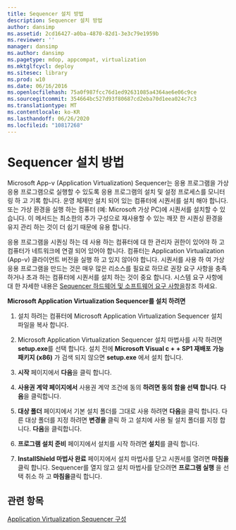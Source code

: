 ```yaml
---
title: Sequencer 설치 방법
description: Sequencer 설치 방법
author: dansimp
ms.assetid: 2cd16427-a0ba-4870-82d1-3e3c79e1959b
ms.reviewer: ''
manager: dansimp
ms.author: dansimp
ms.pagetype: mdop, appcompat, virtualization
ms.mktglfcycl: deploy
ms.sitesec: library
ms.prod: w10
ms.date: 06/16/2016
ms.openlocfilehash: 75a0f987fcc76d1ed92631085a4364ae6e06c9ce
ms.sourcegitcommit: 354664bc527d93f80687cd2eba70d1eea024c7c3
ms.translationtype: MT
ms.contentlocale: ko-KR
ms.lasthandoff: 06/26/2020
ms.locfileid: "10817268"
---
```

# Sequencer 설치 방법


Microsoft App-v (Application Virtualization) Sequencer는 응용 프로그램을 가상 응용 프로그램으로 실행할 수 있도록 응용 프로그램의 설치 및 설정 프로세스를 모니터링 하 고 기록 합니다. 운영 체제만 설치 되어 있는 컴퓨터에 시퀀서를 설치 해야 합니다. 또는 가상 환경을 실행 하는 컴퓨터 (예: Microsoft 가상 PC)에 시퀀서를 설치할 수 있습니다. 이 메서드는 최소한의 추가 구성으로 재사용할 수 있는 깨끗 한 시퀀싱 환경을 유지 관리 하는 것이 더 쉽기 때문에 유용 합니다.

응용 프로그램을 시퀀싱 하는 데 사용 하는 컴퓨터에 대 한 관리자 권한이 있어야 하 고 컴퓨터가 네트워크에 연결 되어 있어야 합니다. 컴퓨터는 Application Virtualization (App-v) 클라이언트 버전을 실행 하 고 있지 않아야 합니다. 시퀀서를 사용 하 여 가상 응용 프로그램을 만드는 것은 매우 많은 리소스를 필요로 하므로 권장 요구 사항을 충족 하거나 초과 하는 컴퓨터에 시퀀서를 설치 하는 것이 중요 합니다. 시스템 요구 사항에 대 한 자세한 내용은 [Sequencer 하드웨어 및 소프트웨어 요구 사항을](sequencer-hardware-and-software-requirements.md)참조 하세요.

**Microsoft Application Virtualization Sequencer를 설치 하려면**

1.  설치 하려는 컴퓨터에 Microsoft Application Virtualization Sequencer 설치 파일을 복사 합니다.

2.  Microsoft Application Virtualization Sequencer 설치 마법사를 시작 하려면 **setup.exe**를 선택 합니다. 설치 전에 **Microsoft Visual c + + SP1 재배포 가능 패키지 (x86)** 가 검색 되지 않으면 **setup.exe** 에서 설치 합니다.

3.  **시작** 페이지에서 **다음**을 클릭 합니다.

4.  **사용권 계약 페이지에서** 사용권 계약 조건에 동의 **하려면 동의 함을 선택 합니다**. **다음**을 클릭합니다.

5.  **대상 폴더** 페이지에서 기본 설치 폴더를 그대로 사용 하려면 **다음**을 클릭 합니다. 다른 대상 폴더를 지정 하려면 **변경을** 클릭 하 고 설치에 사용 될 설치 폴더를 지정 합니다. **다음**을 클릭합니다.

6.  **프로그램 설치 준비** 페이지에서 설치를 시작 하려면 **설치**를 클릭 합니다.

7.  **InstallShield 마법사 완료** 페이지에서 설치 마법사를 닫고 시퀀서를 열려면 **마침을**클릭 합니다. Sequencer를 열지 않고 설치 마법사를 닫으려면 **프로그램 실행** 을 선택 취소 하 고 **마침을**클릭 합니다.

## 관련 항목


[Application Virtualization Sequencer 구성](configuring-the-application-virtualization-sequencer.md)

 

 





